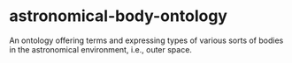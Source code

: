 # astronomical-body-ontology
An ontology offering terms and expressing types of various sorts of bodies in the astronomical environment, i.e., outer space.
